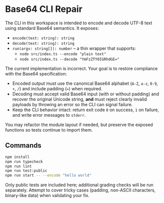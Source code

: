 # Base64 CLI Repair

The CLI in this workspace is intended to encode and decode UTF-8 text using standard Base64 semantics. It exposes:

- `encode(text: string): string`
- `decode(text: string): string`
- `run(argv: string[]): number` – a thin wrapper that supports:
  - `node src/index.ts --encode "plain text"`
  - `node src/index.ts --decode "YmFzZTY0IGRhdGE="`

The current implementation is incorrect. Your goal is to restore compliance with the Base64 specification:

- Encoded output must use the canonical Base64 alphabet (`A-Z`, `a-z`, `0-9`, `+`, `/`) and include padding (`=`) when required.
- Decoding must accept valid Base64 input (with or without padding) and recover the original Unicode string, **and** must reject clearly invalid payloads by throwing an error so the CLI can signal failure.
- Keep the CLI behavior intact: return exit code `0` on success, `1` on failure, and write error messages to `stderr`.

You may refactor the module layout if needed, but preserve the exposed functions so tests continue to import them.

## Commands

```bash
npm install
npm run typecheck
npm run lint
npm run test:public
npm run start -- --encode "hello world"
```

Only public tests are included here; additional grading checks will be run separately. Attempt to cover tricky cases (padding, non-ASCII characters, binary-like data) when validating your fix.

